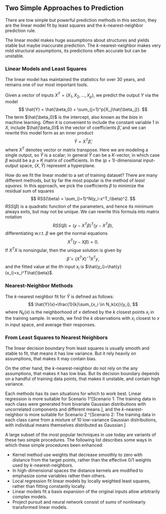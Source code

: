 ## Two Simple Approaches to Prediction

There are tow simple but powerful prediction methods in this section, they are the linear model fit by least squares and the $k$-nearest-neighbor prediction rule.

The linear model makes huge assumptions about structures and yields stable but maybe inaccurate prediction. The $k$-nearest-neighbor makes very mild structural assumptions, its predictions often accurate but can be unstable.

### Linear Models and Least Squares

The linear model has maintained the statistics for over 30 years, and remains one of our most important tools.

Given a vector of inputs $X^T = (X_1, X_2, \dots, X_p)$, we predict the output $Y$ via the model
$$
\hat{Y} = \hat{\beta_0} + \sum_{j=1}^p{X_j\hat{\beta_j}}.
$$
The term $\hat{\beta_0}$ is the intercept, also known as the *bias* in machine learning. Often it is convenient to include the constant variable 1 in $X$, include $\hat{\beta_0}$ in the vector of coefficients $\hat{\beta}$, and we can rewrite this model form as an inner product
$$
\hat{Y} = X^T\hat{\beta},
$$
where $X^T$ denotes vector or matrix transpose. Here we are modeling a single output, so $\hat{Y}$ is a scalar; in general $\hat{Y}$ can be a $K$-vector, in which case $\beta$ would be a $p \times K$ matrix of coefficients. In the $(p + 1)$-dimensional input-output space, $(X,\hat{Y})$ represent a hyperplane.

How do we fit the linear model to a set of training dataset? There are many different methods, but by far the most popular is the method of *least squares*. In this approach, we pick the coefficients $\beta$ to minimize the residual sum of squares
$$
RSS(\beta) = \sum_{i=1}^N(y_i-x^T_i\beta)^2.
$$
$RSS(\beta)$ is a quadratic function of the parameters, and hence its minimum always exits, but may not be unique. We can rewrite this formula into matrix notation
$$
RSS(\beta) = (y-X^T\beta)^T(y-X^T\beta),
$$
differentiating w.r.t. $\beta$ we get the normal equations
$$
X^T(y-X\beta)=0.
$$
If $X^TX$ is nonsingular, then the unique solution is given by
$$
\hat{\beta}=(X^TX)^{-1}X^Ty,
$$
and the fitted value at the $i$th input $x_i$ is $\hat{y_i}=\hat{y}(x_i)=x_i^T\hat{\beta}$.

### Nearest-Neighbor Methods
The $k$-nearest neighbor fit for $\hat{Y}$ is defined as follows:
$$
\hat{Y}(x)=\frac{1}{k}\sum_{x_i \in N_k(x)}{y_i},
$$
where $N_k(x)$ is the neighborhood of $x$ defined by the $k$ closest points $x_i$ in the training sample. In words, we find the $k$ observations with $x_i$ closest to $x$ in input space, and average their responses.

### From Least Squares to Nearest Neighbors
The linear decision boundary from least squares is usually smooth and stable to fit, that means it has low variance. But it rely heavily on assumptions, that makes it may contain bias.

On the other hand, the $k$-nearest-neighbor do not rely on the any assumptions, that makes it has low bias. But its decision boundary depends on a handful of training data points, that makes it unstable, and contain high variance.

Each methods has its own situations for which to work best. Linear regression is more suitable for Scenario 1^[Scenario 1: The training data in each class were generated from bivariate Gaussian distributions with uncorrelated components and different means.], and the $k$-nearest-neighbor is more suitable for Scenario 2 ^[Scenario 2: The training data in each class came from a mixture of 10 low-variance Gaussian distributions, with individual means themselves distributed as Gaussian.]

A large subset of the most popular techniques in use today are variants of these two simple procedures. The following list describes some ways in which these simple procedures been enhanced:

+ Kernel method use weights that decrease smoothly to zero with distance from the target points, rather than the effective 0/1 weights used by $k$-nearest-neighbors.
+ In high-dimensional spaces the distance kernels are modified to emphasize some variables rather then others.
+ Local regression fit linear models by locally weighted least squares, rather than fitting constantly locally.
+ Linear models fit a basis expansion of the original inputs allow arbitrarily complex models.
+ Project pursuit and neural network consist of sums of nonlinearly transformed linear models.

